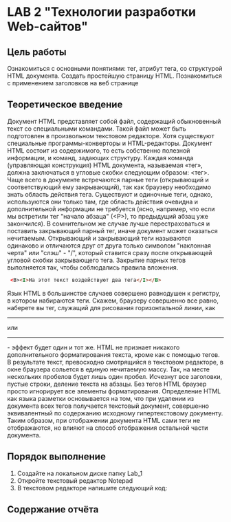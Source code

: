 # LAB 2 "Технологии разработки Web-сайтов"

## Цель работы
Ознакомиться с основными понятиями: тег, атрибут тега,  со структурой HTML документа. Создать простейшую страницу HTML. Познакомиться с применением заголовков на веб странице

## Теоретическое введение
Документ HTML представляет собой файл, содержащий обыкновенный текст со специальными командами. Такой файл может быть подготовлен в произвольном текстовом редакторе. Хотя существуют специальные программы-конверторы и
HTML-редакторы.
Документ HTML состоит из содержимого, то есть собственно полезной информации, и команд, задающих структуру. Каждая команда (управляющая конструкция) HTML документа, называемая «тег», должна заключаться в угловые
скобки следующим образом: <тег>. Чаще всего в документе встречаются парные теги (открывающий и соответствующий ему закрывающий), так как браузеру необходимо знать область действия тега. Существуют и одиночные теги, однако,
используются они только там, где область действия очевидна и дополнительной информации не требуется (ясно, например, что если мы встретили тег "начало абзаца" (<Р>), то предыдущий абзац уже закончился). В сомнительном же случае
лучше перестраховаться и поставить закрывающий парный тег, иначе документ может оказаться нечитаемым. Открывающий и закрывающий теги называются одинаково и отличаются друг от друга только символом "наклонная черта" или "слэш" - "/", который ставится сразу после открывающей угловой скобки
закрывающего тега. Закрытие парных тегов выполняется так, чтобы соблюдались правила вложения.
```html
 <В><I>На этот текст воздействуют два тега</I></B>
 ```
Язык HTML в большинстве случаев совершено равнодушен к регистру, в котором набираются теги. Скажем, браузеру совершенно все равно, наберете вы тег, служащий для рисования горизонтальной линии, как <HR> или <hr> - эффект
будет один и тот же. HTML не признает никакого дополнительного форматирования текста, кроме как с помощью тегов. В результате текст, превосходно смотрящийся в текстовом редакторе, в окне браузера сольется в единую нечитаемую массу. Так, на месте нескольких пробелов будет лишь один пробел. Исчезнут все заголовки, пустые строки, деление текста на абзацы. Без тегов HTML браузер просто игнорирует все элементы форматирования.
Определение HTML как языка разметки основывается на том, что при удалении из документа всех тегов получается текстовый документ, совершенно эквивалентный по содержанию исходному гипертекстовому документу. Таким образом, при отображении документа HTML сами теги не отображаются, но влияют на способ отображения остальной части документа.

## Порядок выполнение
1. Создайте на локальном диске папку Lab_1
2. Откройте текстовый редактор Notepad
3. В текстовом редакторе напишите следующий код:

## Содержание отчёта
